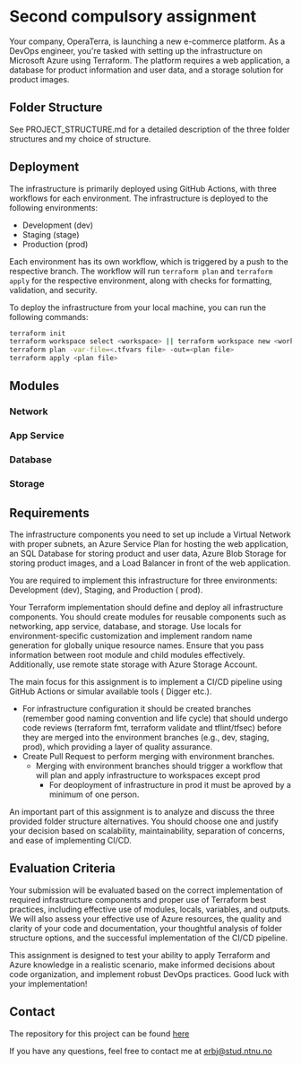 # Second compulsory assignment

Your company, OperaTerra, is launching a new e-commerce platform. As a DevOps engineer, you're tasked with setting up
the infrastructure on Microsoft Azure using Terraform. The platform requires a web application, a database for product
information and user data, and a storage solution for product images.

## Folder Structure

See PROJECT_STRUCTURE.md for a detailed description of the three folder structures and my choice of structure.

## Deployment

The infrastructure is primarily deployed using GitHub Actions, with three workflows for each environment. The
infrastructure is deployed to the following environments:

- Development (dev)
- Staging (stage)
- Production (prod)

Each environment has its own workflow, which is triggered by a push to the respective branch. The workflow will run
`terraform plan` and `terraform apply` for the respective environment, along with checks for formatting, validation, and
security.

To deploy the infrastructure from your local machine, you can run the following commands:

```bash
terraform init
terraform workspace select <workspace> || terraform workspace new <workspace>
terraform plan -var-file=<.tfvars file> -out=<plan file>
terraform apply <plan file>
```

## Modules

### Network

### App Service

### Database

### Storage

## Requirements

The infrastructure components you need to set up include a Virtual Network with proper subnets, an Azure Service Plan
for hosting the web application, an SQL Database for storing product and user data, Azure Blob Storage for storing
product images, and a Load Balancer in front of the web application.

You are required to implement this infrastructure for three environments: Development (dev), Staging, and Production (
prod).

Your Terraform implementation should define and deploy all infrastructure components. You should create modules for
reusable components such as networking, app service, database, and storage. Use locals for environment-specific
customization and implement random name generation for globally unique resource names. Ensure that you pass information
between root module and child modules effectively. Additionally, use remote state storage with Azure Storage Account.

The main focus for this assignment is to implement a CI/CD pipeline using GitHub Actions or simular available tools (
Digger etc.).

- For infrastructure configuration it should be created branches (remember good naming convention and life cycle) that
  should undergo code reviews (terraform fmt, terraform validate and tflint/tfsec) before they are merged into the
  environment branches (e.g., dev, staging, prod), which providing a layer of quality assurance.
- Create Pull Request to perform merging with environment branches.
    - Merging with environment branches should trigger a workflow that will plan and apply infrastructure to workspaces
      except prod
        - For deoployment of infrastructure in prod it must be aproved by a minimum of one person.

An important part of this assignment is to analyze and discuss the three provided folder structure alternatives. You
should choose one and justify your decision based on scalability, maintainability, separation of concerns, and ease of
implementing CI/CD.

## Evaluation Criteria

Your submission will be evaluated based on the correct implementation of required infrastructure components and proper
use of Terraform best practices, including effective use of modules, locals, variables, and outputs. We will also assess
your effective use of Azure resources, the quality and clarity of your code and documentation, your thoughtful analysis
of folder structure options, and the successful implementation of the CI/CD pipeline.

This assignment is designed to test your ability to apply Terraform and Azure knowledge in a realistic scenario, make
informed decisions about code organization, and implement robust DevOps practices. Good luck with your implementation!

## Contact

The repository for this project can be found [here](https://github.com/erikbjo/erbj-oppg2)

If you have any questions, feel free to contact me at [erbj@stud.ntnu.no](mailto:erbj@stud.ntnu.no)
